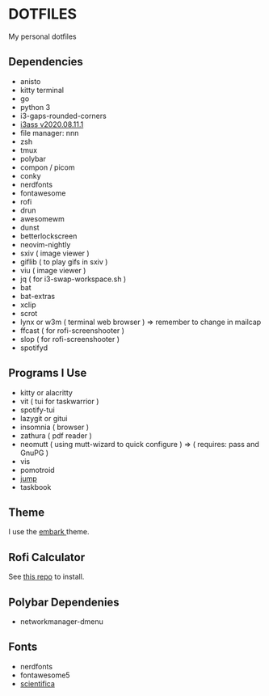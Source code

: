 # DOTFILES
  
My personal dotfiles

## Dependencies

* anisto
* kitty terminal
* go
* python 3
* i3-gaps-rounded-corners
* [i3ass v2020.08.11.1](https://github.com/budlabs/i3ass) 
* file manager: nnn
* zsh
* tmux
* polybar
* compon / picom
* conky
* nerdfonts
* fontawesome
* rofi
* drun
* awesomewm
* dunst
* betterlockscreen
* neovim-nightly
* sxiv ( image viewer )
* giflib ( to play gifs in sxiv )
* viu ( image viewer )
* jq ( for i3-swap-workspace.sh )
* bat 
* bat-extras
* xclip
* scrot
* lynx or w3m ( terminal web browser ) => remember to change in mailcap
* ffcast  ( for rofi-screenshooter )
* slop  ( for rofi-screenshooter )
* spotifyd

## Programs I Use

* kitty or alacritty
* vit ( tui for taskwarrior )
* spotify-tui
* lazygit or gitui
* insomnia ( browser )
* zathura ( pdf reader )
* neomutt ( using mutt-wizard to quick configure ) => ( requires: pass and GnuPG )
* vis
* pomotroid
* [jump](https://github.com/gsamokovarov/jump)
* taskbook

## Theme
I use the [ embark ]( https://embark-theme.github.io/ ) theme.


## Rofi Calculator
See [this repo](https://github.com/svenstaro/rofi-calc) to install.

## Polybar Dependenies
* networkmanager-dmenu

## Fonts
* nerdfonts
* fontawesome5
* [scientifica](https://aur.archlinux.org/packages/ttf-scientifica/)
